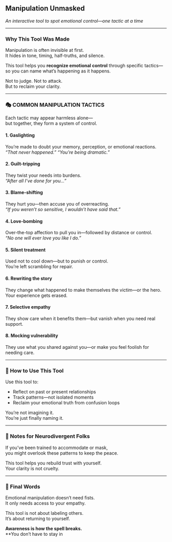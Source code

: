 ## Manipulation Unmasked  
*An interactive tool to spot emotional control—one tactic at a time*

---

### Why This Tool Was Made  
Manipulation is often invisible at first.  
It hides in tone, timing, half-truths, and silence.

This tool helps you **recognize emotional control** through specific tactics—  
so you can name what’s happening as it happens.

Not to judge. Not to attack.  
But to reclaim your clarity.

---

### 🎭 COMMON MANIPULATION TACTICS
Each tactic may appear harmless alone—  
but together, they form a system of control.

#### 1. **Gaslighting**  
You’re made to doubt your memory, perception, or emotional reactions.  
*“That never happened.” “You’re being dramatic.”*

#### 2. **Guilt-tripping**  
They twist your needs into burdens.  
*“After all I’ve done for you…”*

#### 3. **Blame-shifting**  
They hurt you—then accuse you of overreacting.  
*“If you weren’t so sensitive, I wouldn’t have said that.”*

#### 4. **Love-bombing**  
Over-the-top affection to pull you in—followed by distance or control.  
*“No one will ever love you like I do.”*

#### 5. **Silent treatment**  
Used not to cool down—but to punish or control.  
You’re left scrambling for repair.

#### 6. **Rewriting the story**  
They change what happened to make themselves the victim—or the hero.  
Your experience gets erased.

#### 7. **Selective empathy**  
They show care when it benefits them—but vanish when you need real support.

#### 8. **Mocking vulnerability**  
They use what you shared against you—or make you feel foolish for needing care.

---

### 🧭 How to Use This Tool
Use this tool to:
- Reflect on past or present relationships  
- Track patterns—not isolated moments  
- Reclaim your emotional truth from confusion loops

You’re not imagining it.  
You’re just finally naming it.

---

### 🧠 Notes for Neurodivergent Folks
If you’ve been trained to accommodate or mask,  
you might overlook these patterns to keep the peace.

This tool helps you rebuild trust with yourself.  
Your clarity is not cruelty.

---

### 💛 Final Words
Emotional manipulation doesn’t need fists.  
It only needs access to your empathy.

This tool is not about labeling others.  
It’s about returning to yourself.

**Awareness is how the spell breaks.**  
**You don’t have to stay in